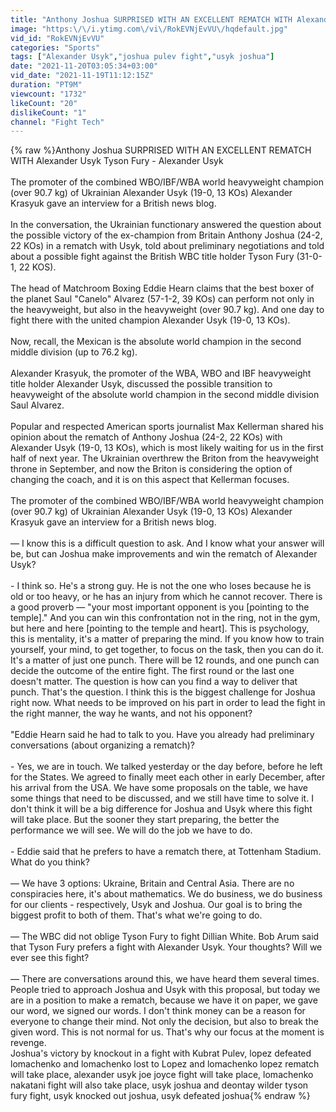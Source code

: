```yaml
---
title: "Anthony Joshua SURPRISED WITH AN EXCELLENT REMATCH WITH Alexander Usyk \/ Tyson Fury - Alexander Usyk"
image: "https:\/\/i.ytimg.com\/vi\/RokEVNjEvVU\/hqdefault.jpg"
vid_id: "RokEVNjEvVU"
categories: "Sports"
tags: ["Alexander Usyk","joshua pulev fight","usyk joshua"]
date: "2021-11-20T03:05:34+03:00"
vid_date: "2021-11-19T11:12:15Z"
duration: "PT9M"
viewcount: "1732"
likeCount: "20"
dislikeCount: "1"
channel: "Fight Tech"
---
```

{% raw %}Anthony Joshua SURPRISED WITH AN EXCELLENT REMATCH WITH Alexander Usyk Tyson Fury - Alexander Usyk<br /><br />The promoter of the combined WBO/IBF/WBA world heavyweight champion (over 90.7 kg) of Ukrainian Alexander Usyk (19-0, 13 KOs) Alexander Krasyuk gave an interview for a British news blog.<br /><br />In the conversation, the Ukrainian functionary answered the question about the possible victory of the ex-champion from Britain Anthony Joshua (24-2, 22 KOs) in a rematch with Usyk, told about preliminary negotiations and told about a possible fight against the British WBC title holder Tyson Fury (31-0-1, 22 KOS).<br /><br />The head of Matchroom Boxing Eddie Hearn claims that the best boxer of the planet Saul &quot;Canelo&quot; Alvarez (57-1-2, 39 KOs) can perform not only in the heavyweight, but also in the heavyweight (over 90.7 kg). And one day to fight there with the united champion Alexander Usyk (19-0, 13 KOs).<br /><br />Now, recall, the Mexican is the absolute world champion in the second middle division (up to 76.2 kg).<br /><br />Alexander Krasyuk, the promoter of the WBA, WBO and IBF heavyweight title holder Alexander Usyk, discussed the possible transition to heavyweight of the absolute world champion in the second middle division Saul Alvarez.<br /><br />Popular and respected American sports journalist Max Kellerman shared his opinion about the rematch of Anthony Joshua (24-2, 22 KOs) with Alexander Usyk (19-0, 13 KOs), which is most likely waiting for us in the first half of next year. The Ukrainian overthrew the Briton from the heavyweight throne in September, and now the Briton is considering the option of changing the coach, and it is on this aspect that Kellerman focuses.<br /><br />The promoter of the combined WBO/IBF/WBA world heavyweight champion (over 90.7 kg) of Ukrainian Alexander Usyk (19-0, 13 KOs) Alexander Krasyuk gave an interview for a British news blog.<br /><br />— I know this is a difficult question to ask. And I know what your answer will be, but can Joshua make improvements and win the rematch of Alexander Usyk?<br /><br />- I think so. He's a strong guy. He is not the one who loses because he is old or too heavy, or he has an injury from which he cannot recover. There is a good proverb — &quot;your most important opponent is you [pointing to the temple].&quot; And you can win this confrontation not in the ring, not in the gym, but here and here [pointing to the temple and heart]. This is psychology, this is mentality, it's a matter of preparing the mind. If you know how to train yourself, your mind, to get together, to focus on the task, then you can do it. It's a matter of just one punch. There will be 12 rounds, and one punch can decide the outcome of the entire fight. The first round or the last one doesn't matter. The question is how can you find a way to deliver that punch. That's the question. I think this is the biggest challenge for Joshua right now. What needs to be improved on his part in order to lead the fight in the right manner, the way he wants, and not his opponent?<br /><br />&quot;Eddie Hearn said he had to talk to you. Have you already had preliminary conversations (about organizing a rematch)?<br /><br />- Yes, we are in touch. We talked yesterday or the day before, before he left for the States. We agreed to finally meet each other in early December, after his arrival from the USA. We have some proposals on the table, we have some things that need to be discussed, and we still have time to solve it. I don't think it will be a big difference for Joshua and Usyk where this fight will take place. But the sooner they start preparing, the better the performance we will see. We will do the job we have to do.<br /><br />- Eddie said that he prefers to have a rematch there, at Tottenham Stadium. What do you think?<br /><br />— We have 3 options: Ukraine, Britain and Central Asia. There are no conspiracies here, it's about mathematics. We do business, we do business for our clients - respectively, Usyk and Joshua. Our goal is to bring the biggest profit to both of them. That's what we're going to do.<br /><br />— The WBC did not oblige Tyson Fury to fight Dillian White. Bob Arum said that Tyson Fury prefers a fight with Alexander Usyk. Your thoughts? Will we ever see this fight?<br /><br />— There are conversations around this, we have heard them several times. People tried to approach Joshua and Usyk with this proposal, but today we are in a position to make a rematch, because we have it on paper, we gave our word, we signed our words. I don't think money can be a reason for everyone to change their mind. Not only the decision, but also to break the given word. This is not normal for us. That's why our focus at the moment is revenge.<br />Joshua's victory by knockout in a fight with Kubrat Pulev, lopez defeated lomachenko and lomachenko lost to Lopez and lomachenko lopez rematch will take place, alexander usyk joe joyce fight will take place, lomachenko nakatani fight will also take place, usyk joshua and deontay wilder tyson fury fight, usyk knocked out joshua, usyk defeated joshua{% endraw %}
